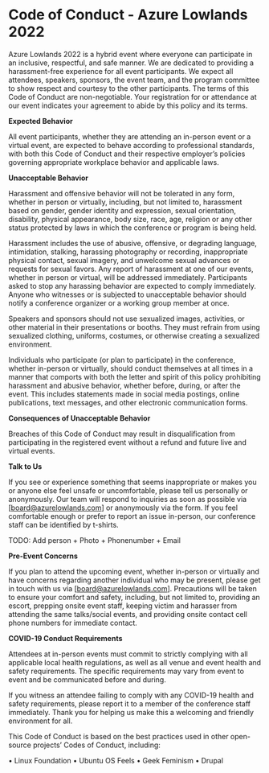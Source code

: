 

# Code of Conduct - Azure Lowlands 2022

Azure Lowlands 2022 is a hybrid event where everyone can participate in an inclusive, respectful, and safe manner. We are dedicated to providing a harassment-free experience for all event participants. We expect all attendees, speakers, sponsors, the event team, and the program committee to show respect and courtesy to the other participants.
The terms of this Code of Conduct are non-negotiable. Your registration for or attendance at our event indicates your agreement to abide by this policy and its terms.

**Expected Behavior**

All event participants, whether they are attending an in-person event or a virtual event, are expected to behave according to professional standards, with both this Code of Conduct and their respective employer’s policies governing appropriate workplace behavior and applicable laws.

**Unacceptable Behavior**

Harassment and offensive behavior will not be tolerated in any form, whether in person or virtually, including, but not limited to, harassment based on gender, gender identity and expression, sexual orientation, disability, physical appearance, body size, race, age, religion or any other status protected by laws in which the conference or program is being held.

Harassment includes the use of abusive, offensive, or degrading language, intimidation, stalking, harassing photography or recording, inappropriate physical contact, sexual imagery, and unwelcome sexual advances or requests for sexual favors. Any report of harassment at one of our events, whether in person or virtual, will be addressed immediately. Participants asked to stop any harassing behavior are expected to comply immediately. Anyone who witnesses or is subjected to unacceptable behavior should notify a conference organizer or a working group member at once.

Speakers and sponsors should not use sexualized images, activities, or other material in their presentations or booths. They must refrain from using sexualized clothing, uniforms, costumes, or otherwise creating a sexualized environment.

Individuals who participate (or plan to participate) in the conference, whether in-person or virtually, should conduct themselves at all times in a manner that comports with both the letter and spirit of this policy prohibiting harassment and abusive behavior, whether before, during, or after the event. This includes statements made in social media postings, online publications, text messages, and other electronic communication forms.

**Consequences of Unacceptable Behavior**

Breaches of this Code of Conduct may result in disqualification from participating in the registered event without a refund and future live and virtual events.

**Talk to Us**

If you see or experience something that seems inappropriate or makes you or anyone else feel unsafe or uncomfortable, please tell us personally or anonymously. Our team will respond to inquiries as soon as possible via [board@azurelowlands.com] or anonymously via the form. If you feel comfortable enough or prefer to report an issue in-person, our conference staff can be identified by t-shirts.

TODO: Add person + Photo + Phonenumber + Email

**Pre-Event Concerns**

If you plan to attend the upcoming event, whether in-person or virtually and have concerns regarding another individual who may be present, please get in touch with us via [board@azurelowlands.com]. Precautions will be taken to ensure your comfort and safety, including, but not limited to, providing an escort, prepping onsite event staff, keeping victim and harasser from attending the same talks/social events, and providing onsite contact cell phone numbers for immediate contact.

**COVID-19 Conduct Requirements**

Attendees at in-person events must commit to strictly complying with all applicable local health regulations, as well as all venue and event health and safety requirements. The specific requirements may vary from event to event and be communicated before and during.

If you witness an attendee failing to comply with any COVID-19 health and safety requirements, please report it to a member of the conference staff immediately.
Thank you for helping us make this a welcoming and friendly environment for all.

This Code of Conduct is based on the best practices used in other open-source projects’ Codes of Conduct, including:

•	Linux Foundation
•	Ubuntu OS Feels
•	Geek Feminism
•	Drupal
